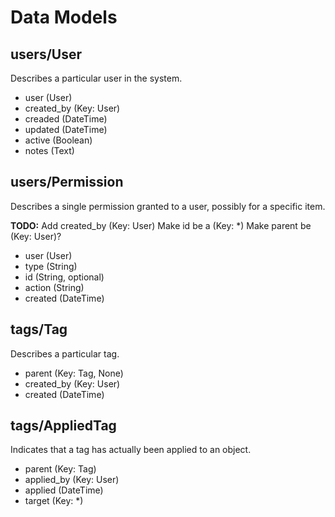 Data Models
===========

users/User
----------

Describes a particular user in the system.

* user (User)
* created_by (Key: User)
* creaded (DateTime)
* updated (DateTime)
* active (Boolean)
* notes (Text)

users/Permission
----------------

Describes a single permission granted to a user, possibly for a specific item.

**TODO:** Add created_by (Key: User)  Make id be a (Key: *)  Make parent be (Key: User)?

* user (User)
* type (String)
* id (String, optional)
* action (String)
* created (DateTime)

tags/Tag
--------

Describes a particular tag.

* parent (Key: Tag, None)
* created_by (Key: User)
* created (DateTime)

tags/AppliedTag
---------------

Indicates that a tag has actually been applied to an object.

* parent (Key: Tag)
* applied_by (Key: User)
* applied (DateTime)
* target (Key: *)


